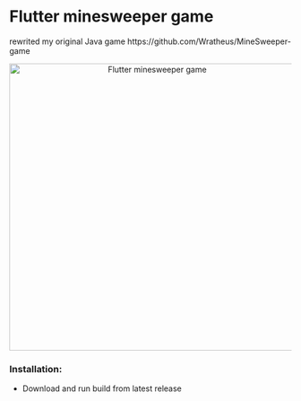 <h1>Flutter minesweeper game</h1>
rewrited my original Java game https://github.com/Wratheus/MineSweeper-game


<p align="center">
  <img src="https://ibb.co/pjzRzbMy" alt="Flutter minesweeper game" width="512" />


<h3>Installation:</h3>
<ul>
<li> Download and run build from latest release</li>
</ul>
